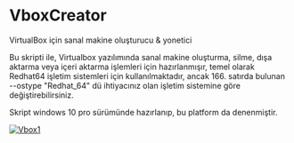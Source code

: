 # VboxCreator
VirtualBox için sanal makine oluşturucu &amp; yonetici

Bu skripti ile, Virtualbox yazılımında sanal makine oluşturma, silme, dışa aktarma veya içeri aktarma işlemleri için hazırlanmışır, 
temel olarak Redhat64 işletim sistemleri için kullanılmaktadır, ancak 166. satırda bulunan --ostype "Redhat_64" dü ihtiyacınız olan işletim sistemine göre değiştirebilirsiniz.

Skript windows 10 pro sürümünde hazırlanıp, bu platform da denenmiştir.

[![Vbox1](https://res.cloudinary.com/marcomontalbano/image/upload/v1604989368/video_to_markdown/images/vimeo--477454788-c05b58ac6eb4c4700831b2b3070cd403.jpg)](https://vimeo.com/477454788 "Vbox1")
